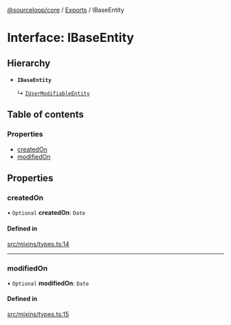 [@sourceloop/core](../README.md) / [Exports](../modules.md) / IBaseEntity

# Interface: IBaseEntity

## Hierarchy

- **`IBaseEntity`**

  ↳ [`IUserModifiableEntity`](IUserModifiableEntity.md)

## Table of contents

### Properties

- [createdOn](IBaseEntity.md#createdon)
- [modifiedOn](IBaseEntity.md#modifiedon)

## Properties

### createdOn

• `Optional` **createdOn**: `Date`

#### Defined in

[src/mixins/types.ts:14](https://github.com/sourcefuse/loopback4-microservice-catalog/blob/bc2553587/packages/core/src/mixins/types.ts#L14)

___

### modifiedOn

• `Optional` **modifiedOn**: `Date`

#### Defined in

[src/mixins/types.ts:15](https://github.com/sourcefuse/loopback4-microservice-catalog/blob/bc2553587/packages/core/src/mixins/types.ts#L15)
